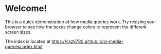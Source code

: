 # Welcome!

This is a quick demonstration of how media queries work. Try resizing your browser to see how the boxes change colors to represent the different screen sizes.

The index is located at https://ckz8780.github.io/ci-media-queries/index.html